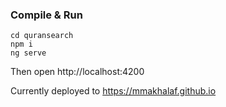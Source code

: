 ### Compile & Run

```
cd quransearch
npm i
ng serve
```

Then open http://localhost:4200

Currently deployed to https://mmakhalaf.github.io
